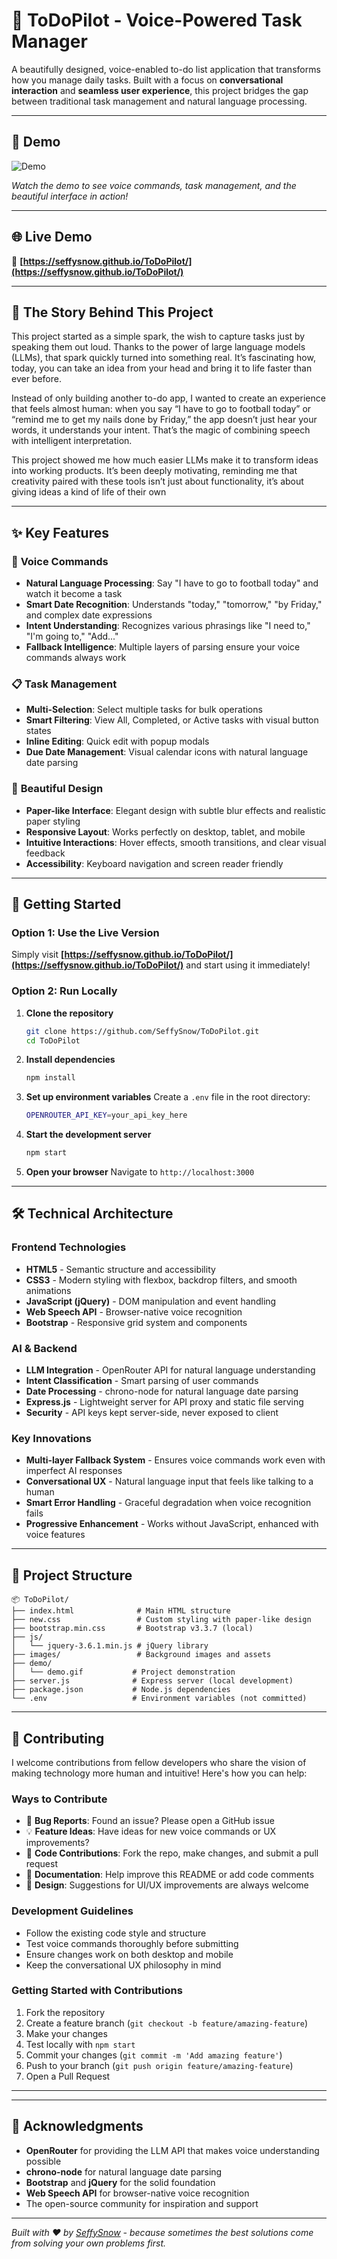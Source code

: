 # 📝 ToDoPilot - Voice-Powered Task Manager

A beautifully designed, voice-enabled to-do list application that transforms how you manage daily tasks. Built with a focus on **conversational interaction** and **seamless user experience**, this project bridges the gap between traditional task management and natural language processing.

---
## 🎥 Demo

![Demo](demo/demo.gif)

*Watch the demo to see voice commands, task management, and the beautiful interface in action!*

---
## 🌐 Live Demo

🔗 **[https://seffysnow.github.io/ToDoPilot/](https://seffysnow.github.io/ToDoPilot/)**

---

## 🎯 The Story Behind This Project

This project started as a simple spark, the wish to capture tasks just by speaking them out loud. Thanks to the power of large language models (LLMs), that spark quickly turned into something real. It’s fascinating how, today, you can take an idea from your head and bring it to life faster than ever before.

Instead of only building another to-do app, I wanted to create an experience that feels almost human: when you say “I have to go to football today” or “remind me to get my nails done by Friday,” the app doesn’t just hear your words, it understands your intent. That’s the magic of combining speech with intelligent interpretation.

This project showed me how much easier LLMs make it to transform ideas into working products. It’s been deeply motivating, reminding me that creativity paired with these tools isn’t just about functionality, it’s about giving ideas a kind of life of their own

---

## ✨ Key Features

### 🎤 **Voice Commands**
- **Natural Language Processing**: Say "I have to go to football today" and watch it become a task
- **Smart Date Recognition**: Understands "today," "tomorrow," "by Friday," and complex date expressions
- **Intent Understanding**: Recognizes various phrasings like "I need to," "I'm going to," "Add..."
- **Fallback Intelligence**: Multiple layers of parsing ensure your voice commands always work

### 📋 **Task Management**
- **Multi-Selection**: Select multiple tasks for bulk operations
- **Smart Filtering**: View All, Completed, or Active tasks with visual button states
- **Inline Editing**: Quick edit with popup modals
- **Due Date Management**: Visual calendar icons with natural language date parsing

### 🎨 **Beautiful Design**
- **Paper-like Interface**: Elegant design with subtle blur effects and realistic paper styling
- **Responsive Layout**: Works perfectly on desktop, tablet, and mobile
- **Intuitive Interactions**: Hover effects, smooth transitions, and clear visual feedback
- **Accessibility**: Keyboard navigation and screen reader friendly

---

## 🚀 Getting Started

### **Option 1: Use the Live Version**
Simply visit **[https://seffysnow.github.io/ToDoPilot/](https://seffysnow.github.io/ToDoPilot/)** and start using it immediately!

### **Option 2: Run Locally**

1. **Clone the repository**
   ```bash
   git clone https://github.com/SeffySnow/ToDoPilot.git
   cd ToDoPilot
   ```

2. **Install dependencies**
   ```bash
   npm install
   ```

3. **Set up environment variables**
   Create a `.env` file in the root directory:
   ```bash
   OPENROUTER_API_KEY=your_api_key_here
   ```

4. **Start the development server**
   ```bash
   npm start
   ```

5. **Open your browser**
   Navigate to `http://localhost:3000`

---

## 🛠️ Technical Architecture

### **Frontend Technologies**
- **HTML5** - Semantic structure and accessibility
- **CSS3** - Modern styling with flexbox, backdrop filters, and smooth animations
- **JavaScript (jQuery)** - DOM manipulation and event handling
- **Web Speech API** - Browser-native voice recognition
- **Bootstrap** - Responsive grid system and components

### **AI & Backend**
- **LLM Integration** - OpenRouter API for natural language understanding
- **Intent Classification** - Smart parsing of user commands
- **Date Processing** - chrono-node for natural language date parsing
- **Express.js** - Lightweight server for API proxy and static file serving
- **Security** - API keys kept server-side, never exposed to client

### **Key Innovations**
- **Multi-layer Fallback System** - Ensures voice commands work even with imperfect AI responses
- **Conversational UX** - Natural language input that feels like talking to a human
- **Smart Error Handling** - Graceful degradation when voice recognition fails
- **Progressive Enhancement** - Works without JavaScript, enhanced with voice features

---


## 📁 Project Structure

```plaintext
📦 ToDoPilot/
├── index.html              # Main HTML structure
├── new.css                 # Custom styling with paper-like design
├── bootstrap.min.css       # Bootstrap v3.3.7 (local)
├── js/
│   └── jquery-3.6.1.min.js # jQuery library
├── images/                 # Background images and assets
├── demo/
│   └── demo.gif           # Project demonstration
├── server.js              # Express server (local development)
├── package.json           # Node.js dependencies
└── .env                   # Environment variables (not committed)
```

---

## 🤝 Contributing

I welcome contributions from fellow developers who share the vision of making technology more human and intuitive! Here's how you can help:

### **Ways to Contribute**
- 🐛 **Bug Reports**: Found an issue? Please open a GitHub issue
- 💡 **Feature Ideas**: Have ideas for new voice commands or UX improvements?
- 🔧 **Code Contributions**: Fork the repo, make changes, and submit a pull request
- 📖 **Documentation**: Help improve this README or add code comments
- 🎨 **Design**: Suggestions for UI/UX improvements are always welcome

### **Development Guidelines**
- Follow the existing code style and structure
- Test voice commands thoroughly before submitting
- Ensure changes work on both desktop and mobile
- Keep the conversational UX philosophy in mind

### **Getting Started with Contributions**
1. Fork the repository
2. Create a feature branch (`git checkout -b feature/amazing-feature`)
3. Make your changes
4. Test locally with `npm start`
5. Commit your changes (`git commit -m 'Add amazing feature'`)
6. Push to your branch (`git push origin feature/amazing-feature`)
7. Open a Pull Request

---



---

## 🙏 Acknowledgments

- **OpenRouter** for providing the LLM API that makes voice understanding possible
- **chrono-node** for natural language date parsing
- **Bootstrap** and **jQuery** for the solid foundation
- **Web Speech API** for browser-native voice recognition
- The open-source community for inspiration and support

---

*Built with ❤️ by [SeffySnow](https://github.com/SeffySnow) - because sometimes the best solutions come from solving your own problems first.*
